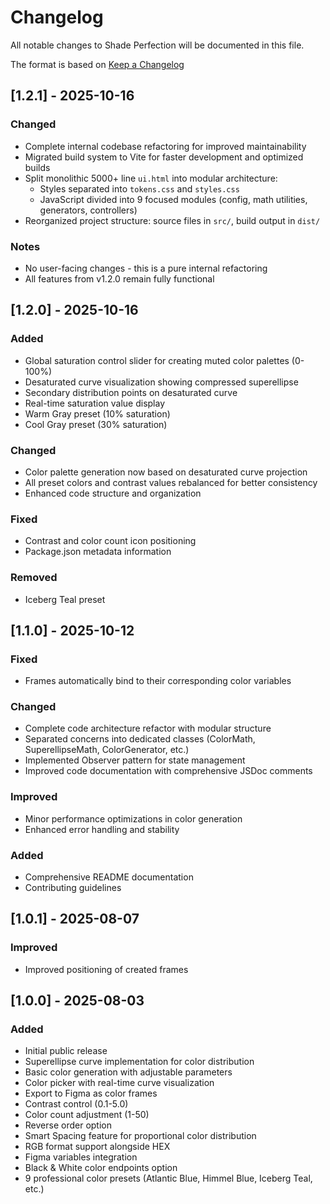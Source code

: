 # Changelog

All notable changes to Shade Perfection will be documented in this file.

The format is based on [Keep a Changelog](https://keepachangelog.com/en/1.0.0/)

## [1.2.1] - 2025-10-16

### Changed
- Complete internal codebase refactoring for improved maintainability
- Migrated build system to Vite for faster development and optimized builds
- Split monolithic 5000+ line `ui.html` into modular architecture:
  - Styles separated into `tokens.css` and `styles.css`
  - JavaScript divided into 9 focused modules (config, math utilities, generators, controllers)
- Reorganized project structure: source files in `src/`, build output in `dist/`

### Notes
- No user-facing changes - this is a pure internal refactoring
- All features from v1.2.0 remain fully functional

## [1.2.0] - 2025-10-16

### Added
- Global saturation control slider for creating muted color palettes (0-100%)
- Desaturated curve visualization showing compressed superellipse
- Secondary distribution points on desaturated curve
- Real-time saturation value display
- Warm Gray preset (10% saturation)
- Cool Gray preset (30% saturation)

### Changed
- Color palette generation now based on desaturated curve projection
- All preset colors and contrast values rebalanced for better consistency
- Enhanced code structure and organization

### Fixed
- Contrast and color count icon positioning
- Package.json metadata information

### Removed
- Iceberg Teal preset

## [1.1.0] - 2025-10-12

### Fixed
- Frames automatically bind to their corresponding color variables

### Changed
- Complete code architecture refactor with modular structure
- Separated concerns into dedicated classes (ColorMath, SuperellipseMath, ColorGenerator, etc.)
- Implemented Observer pattern for state management
- Improved code documentation with comprehensive JSDoc comments

### Improved
- Minor performance optimizations in color generation
- Enhanced error handling and stability

### Added
- Comprehensive README documentation
- Contributing guidelines

## [1.0.1] - 2025-08-07

### Improved
- Improved positioning of created frames

## [1.0.0] - 2025-08-03

### Added
- Initial public release
- Superellipse curve implementation for color distribution
- Basic color generation with adjustable parameters
- Color picker with real-time curve visualization
- Export to Figma as color frames
- Contrast control (0.1-5.0)
- Color count adjustment (1-50)
- Reverse order option
- Smart Spacing feature for proportional color distribution
- RGB format support alongside HEX
- Figma variables integration
- Black & White color endpoints option
- 9 professional color presets (Atlantic Blue, Himmel Blue, Iceberg Teal, etc.)